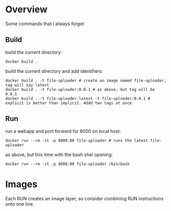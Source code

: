 # Overview

Some commands that I always forget

## Build

build the current directory:

    docker build .

build the current directory and add identifiers:

    docker build . -t file-uploader # create an image named file-uploader, tag will say latest
    docker build . -t file-uploader:0.0.1 # as above, but tag will be 0.0.1
    docker build . -t file-uploader:latest -t file-uploader:0.0.1 # explicit is better than implicit. Addd two tags at once

## Run

run a webapp and port forward for 8000 on local host:
    
    docker run --rm -it -p 8000:80 file-uploader # runs the latest file-uploader

as above, but this time with the bash shel opening:

    docker run --rm -it -p 8000:80 file-uploader /bin/bash

# Images

Each RUN creates an image layer, so consider combining RUN instructions onto one line.
